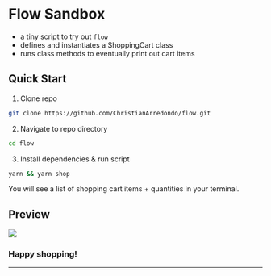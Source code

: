 # Flow Sandbox

* a tiny script to try out `flow`
* defines and instantiates a ShoppingCart class
* runs class methods to eventually print out cart items

## Quick Start

1. Clone repo

```bash
git clone https://github.com/ChristianArredondo/flow.git
```

2. Navigate to repo directory

```bash
cd flow
```

3. Install dependencies & run script

```bash
yarn && yarn shop
```

You will see a list of shopping cart items + quantities in your terminal.

## Preview

![](https://i.imgur.com/UFICBj9.png)

### Happy shopping!
____